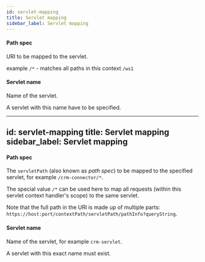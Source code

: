 ```yaml
---
id: servlet-mapping
title: Servlet mapping
sidebar_label: Servlet mapping
---
```

#### Path spec
URI to be mapped to the servlet.

example
<code>/*</code> - matches all paths in this context
<code>/ws1</code> 

#### Servlet name
Name of the servlet.

A servlet with this name have to be specified.

---
id: servlet-mapping
title: Servlet mapping
sidebar_label: Servlet mapping
---
#### Path spec
The <code>servletPath</code> (also known as <i>path spec</i>) to be mapped to the specified servlet, for example <code>/crm-connector/*</code>.

The special value <code>/*</code> can be used here to map all requests (within this servlet context handler's scope) to the same servlet.

Note that the full path in the URI is made up of multiple parts: <code>https://host:port/contextPath/servletPath/pathInfo?queryString</code>.

#### Servlet name
Name of the servlet, for example <code>crm-servlet</code>.

A servlet with this exact name must exist.

